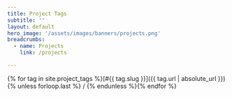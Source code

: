 ```yaml
---
title: Project Tags
subtitle: ''
layout: default
hero_image: '/assets/images/banners/projects.png'
breadcrumbs:
  - name: Projects
    link: /projects

---
```

{% for tag in site.project_tags %}[#{{ tag.slug }}]({{ tag.url | absolute_url }}){% unless forloop.last %} / {% endunless %}{% endfor %}
